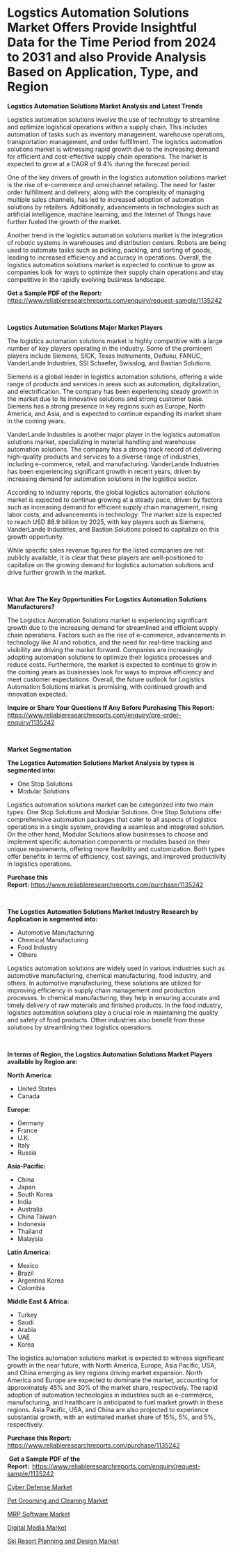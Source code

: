 <p><h1>Logstics Automation Solutions Market Offers Provide Insightful Data for the Time Period from 2024 to 2031 and also Provide Analysis Based on Application, Type, and Region</h1></p><p><strong>Logstics Automation Solutions Market Analysis and Latest Trends</strong></p>
<p><p>Logistics automation solutions involve the use of technology to streamline and optimize logistical operations within a supply chain. This includes automation of tasks such as inventory management, warehouse operations, transportation management, and order fulfillment. The logistics automation solutions market is witnessing rapid growth due to the increasing demand for efficient and cost-effective supply chain operations. The market is expected to grow at a CAGR of 9.4% during the forecast period.</p><p>One of the key drivers of growth in the logistics automation solutions market is the rise of e-commerce and omnichannel retailing. The need for faster order fulfillment and delivery, along with the complexity of managing multiple sales channels, has led to increased adoption of automation solutions by retailers. Additionally, advancements in technologies such as artificial intelligence, machine learning, and the Internet of Things have further fueled the growth of the market.</p><p>Another trend in the logistics automation solutions market is the integration of robotic systems in warehouses and distribution centers. Robots are being used to automate tasks such as picking, packing, and sorting of goods, leading to increased efficiency and accuracy in operations. Overall, the logistics automation solutions market is expected to continue to grow as companies look for ways to optimize their supply chain operations and stay competitive in the rapidly evolving business landscape.</p></p>
<p><strong>Get a Sample PDF of the Report:&nbsp;</strong> <a href="https://www.reliableresearchreports.com/enquiry/request-sample/1135242">https://www.reliableresearchreports.com/enquiry/request-sample/1135242</a></p>
<p>&nbsp;</p>
<p><strong>Logstics Automation Solutions Major Market Players</strong></p>
<p><p>The logistics automation solutions market is highly competitive with a large number of key players operating in the industry. Some of the prominent players include Siemens, SICK, Texas Instruments, Daifuku, FANUC, VanderLande Industries, SSI Schaefer, Swisslog, and Bastian Solutions.</p><p>Siemens is a global leader in logistics automation solutions, offering a wide range of products and services in areas such as automation, digitalization, and electrification. The company has been experiencing steady growth in the market due to its innovative solutions and strong customer base. Siemens has a strong presence in key regions such as Europe, North America, and Asia, and is expected to continue expanding its market share in the coming years.</p><p>VanderLande Industries is another major player in the logistics automation solutions market, specializing in material handling and warehouse automation solutions. The company has a strong track record of delivering high-quality products and services to a diverse range of industries, including e-commerce, retail, and manufacturing. VanderLande Industries has been experiencing significant growth in recent years, driven by increasing demand for automation solutions in the logistics sector.</p><p>According to industry reports, the global logistics automation solutions market is expected to continue growing at a steady pace, driven by factors such as increasing demand for efficient supply chain management, rising labor costs, and advancements in technology. The market size is expected to reach USD 88.9 billion by 2025, with key players such as Siemens, VanderLande Industries, and Bastian Solutions poised to capitalize on this growth opportunity.</p><p>While specific sales revenue figures for the listed companies are not publicly available, it is clear that these players are well-positioned to capitalize on the growing demand for logistics automation solutions and drive further growth in the market.</p></p>
<p>&nbsp;</p>
<p><strong>What Are The Key Opportunities For Logstics Automation Solutions Manufacturers?</strong></p>
<p><p>The Logistics Automation Solutions market is experiencing significant growth due to the increasing demand for streamlined and efficient supply chain operations. Factors such as the rise of e-commerce, advancements in technology like AI and robotics, and the need for real-time tracking and visibility are driving the market forward. Companies are increasingly adopting automation solutions to optimize their logistics processes and reduce costs. Furthermore, the market is expected to continue to grow in the coming years as businesses look for ways to improve efficiency and meet customer expectations. Overall, the future outlook for Logistics Automation Solutions market is promising, with continued growth and innovation expected.</p></p>
<p><strong>Inquire or Share Your Questions If Any Before Purchasing This Report:</strong> <a href="https://www.reliableresearchreports.com/enquiry/pre-order-enquiry/1135242">https://www.reliableresearchreports.com/enquiry/pre-order-enquiry/1135242</a></p>
<p>&nbsp;</p>
<p><strong>Market Segmentation</strong></p>
<p><strong>The Logstics Automation Solutions Market Analysis by types is segmented into:</strong></p>
<p><ul><li>One Stop Solutions</li><li>Modular Solutions</li></ul></p>
<p><p>Logistics automation solutions market can be categorized into two main types: One Stop Solutions and Modular Solutions. One Stop Solutions offer comprehensive automation packages that cater to all aspects of logistics operations in a single system, providing a seamless and integrated solution. On the other hand, Modular Solutions allow businesses to choose and implement specific automation components or modules based on their unique requirements, offering more flexibility and customization. Both types offer benefits in terms of efficiency, cost savings, and improved productivity in logistics operations.</p></p>
<p><strong>Purchase this Report:&nbsp;</strong><a href="https://www.reliableresearchreports.com/purchase/1135242">https://www.reliableresearchreports.com/purchase/1135242</a></p>
<p>&nbsp;</p>
<p><strong>The Logstics Automation Solutions Market Industry Research by Application is segmented into:</strong></p>
<p><ul><li>Automotive Manufacturing</li><li>Chemical Manufacturing</li><li>Food Industry</li><li>Others</li></ul></p>
<p><p>Logistics automation solutions are widely used in various industries such as automotive manufacturing, chemical manufacturing, food industry, and others. In automotive manufacturing, these solutions are utilized for improving efficiency in supply chain management and production processes. In chemical manufacturing, they help in ensuring accurate and timely delivery of raw materials and finished products. In the food industry, logistics automation solutions play a crucial role in maintaining the quality and safety of food products. Other industries also benefit from these solutions by streamlining their logistics operations.</p></p>
<p>&nbsp;</p>
<p><strong>In terms of Region, the Logstics Automation Solutions Market Players available by Region are:</strong></p>
<p>
    <p> <strong> North America: </strong>
        <ul>
            <li>United States</li>
            <li>Canada</li>
        </ul>
        </p> 
    <p> <strong> Europe: </strong>
        <ul>
            <li>Germany</li>
            <li>France</li>
            <li>U.K.</li>
            <li>Italy</li>
            <li>Russia</li>
        </ul>
        </p> 
    <p> <strong> Asia-Pacific: </strong>
        <ul>
            <li>China</li>
            <li>Japan</li>
            <li>South Korea</li>
            <li>India</li>
            <li>Australia</li>
            <li>China Taiwan</li>
            <li>Indonesia</li>
            <li>Thailand</li>
            <li>Malaysia</li>
        </ul>
        </p> 
    <p> <strong> Latin America: </strong>
        <ul>
            <li>Mexico</li>
            <li>Brazil</li>
            <li>Argentina Korea</li>
            <li>Colombia</li>
        </ul>
        </p> 
    <p> <strong> Middle East & Africa: </strong>
        <ul>
            <li>Turkey</li>
            <li>Saudi</li>
            <li>Arabia</li>
            <li>UAE</li>
            <li>Korea</li>
        </ul>
    </p>
    </p>
<p><p>The logistics automation solutions market is expected to witness significant growth in the near future, with North America, Europe, Asia Pacific, USA, and China emerging as key regions driving market expansion. North America and Europe are expected to dominate the market, accounting for approximately 45% and 30% of the market share, respectively. The rapid adoption of automation technologies in industries such as e-commerce, manufacturing, and healthcare is anticipated to fuel market growth in these regions. Asia Pacific, USA, and China are also projected to experience substantial growth, with an estimated market share of 15%, 5%, and 5%, respectively.</p></p>
<p><strong>Purchase this Report: </strong><a href="https://www.reliableresearchreports.com/purchase/1135242">https://www.reliableresearchreports.com/purchase/1135242</a></p>
<p>&nbsp;<strong>Get a Sample PDF of the Report:&nbsp;&nbsp;</strong><a href="https://www.reliableresearchreports.com/enquiry/request-sample/1135242">https://www.reliableresearchreports.com/enquiry/request-sample/1135242</a></p>
<p><strong></strong></p>
<p><p><a href="https://medium.com/@carolekunde/cyber-defense-market-insight-market-trends-growth-forecasted-from-2024-to-2031-7a840c1ac4f3">Cyber Defense Market</a></p><p><a href="https://github.com/edytherolanlouisejk1miz0wig/Market-Research-Report-List-1/blob/main/pet-grooming-and-cleaning-market.md">Pet Grooming and Cleaning Market</a></p><p><a href="https://medium.com/@carolekunde/mrp-software-market-furnishes-information-on-market-share-market-trends-and-market-growth-9abfee765742">MRP Software Market</a></p><p><a href="https://medium.com/@carolekunde/digital-media-market-trends-and-market-analysis-forecasted-for-period-2024-2031-477ca7b29f44">Digital Media Market</a></p><p><a href="https://github.com/RoccoManning/Market-Research-Report-List-3/blob/main/ski-resort-planning-and-design-market.md">Ski Resort Planning and Design Market</a></p></p>